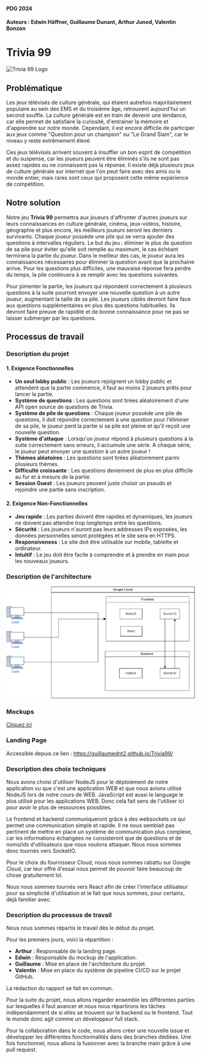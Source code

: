#### PDG 2024
#### Auteurs : Edwin Häffner, Guillaume Dunant, Arthur Junod, Valentin Bonzon


# Trivia 99

![Trivia 99 Logo]()

## Problématique
Les jeux télévisés de culture générale, qui étaient autrefois majoritairement populaire au sein des EMS et du troisième âge, retrouvent aujourd'hui un second souffle. 
La culture générale est en train de devenir une tendance, car elle permet de satisfaire la curiosité, d'entrainer la mémoire et d'apprendre sur notre monde.
Cependant, il est encore difficile de participer aux jeux comme "Question pour un champion" ou "Le Grand Slam", car le niveau y reste extrêmement élevé. 

Ces jeux télévisés arrivent souvent à insuffler un bon esprit de compétition et du suspense, car les joueurs peuvent être éliminés s'ils ne sont pas assez rapides ou ne connaissent pas la réponse. 
Il existe déjà plusieurs jeux de culture générale sur internet que l'on peut faire avec des amis ou le monde entier, mais rares sont ceux qui proposent cette même expérience de compétition. 

## Notre solution
Notre jeu **Trivia 99** permettra aux joueurs d'affronter d'autres joueurs sur leurs connaissances en culture générale, cinéma, jeux-vidéos, histoire, géographie et plus encore, les meilleurs joueurs seront les derniers survivants. Chaque joueur possède une pile qui se verra ajouter des questions à intervalles réguliers. Le but du jeu : éliminer le plus de question de sa pile pour éviter qu'elle soit remplie au maximum, le cas échéant terminera la partie du joueur. Dans le meilleur des cas, le joueur aura les connaissances nécessaires pour éliminer la question avant que la prochaine arrive. Pour les questions plus difficiles, une mauvaise réponse fera perdre du temps, la pile continuera à se remplir avec les questions suivantes.

Pour pimenter la partie, les joueurs qui répondent correctement à plusieurs questions à la suite pourront envoyer une nouvelle question à un autre joueur, augmentant la taille de sa pile. Les joueurs ciblés devront faire face aux questions supplémentaires en plus des questions habituelles. Ils devront faire preuve de rapidité et de bonne connaissance pour ne pas se laisser submerger par les questions.

## Processus de travail

### Description du projet
#### 1. Exigence Fonctionnelles
- **Un seul lobby public** : Les joueurs rejoignent un lobby public et attendent que la partie commence, il faut au moins 2 joueurs prêts pour lancer la partie.
- **Système de questions** : Les questions sont tirées aléatoirement d'une API open source de questions de Trivia.
- **Système de pile de questions** : Chaque joueur possède une pile de questions, il doit répondre correctement à une question pour l'éliminer de sa pile, le joueur perd la partie si sa pile est pleine et qu'il reçoit une nouvelle question.
- **Système d'attaque** : Lorsqu'un joueur répond à plusieurs questions à la suite correctement sans erreurs, il accumule une série. A chaque série, le joueur peut envoyer une question à un autre joueur !
- **Thèmes aléatoires** : Les questions sont tirées aléatoirement parmi plusieurs thèmes. 
- **Difficulté croissante** : Les questions deviennent de plus en plus difficile au fur et à mesure de la partie.
- **Session Guest** : Les joueurs peuvent juste choisir un pseudo et rejoindre une partie sans inscription.

#### 2. Exigence Non-Fonctionnelles
- **Jeu rapide** : Les parties doivent être rapides et dynamiques, les joueurs ne doivent pas attendre trop longtemps entre les questions.
- **Sécurité** : Les joueurs n'auront pas leurs addresses IPs exposées, les données personnelles seront protégées et le site sera en HTTPS.
- **Responsiveness** : Le site doit être utilisable sur mobile, tablette et ordinateur.
- **Intuitif** : Le jeu doit être facile à comprendre et à prendre en main pour les nouveaux joueurs.

### Description de l'architecture 

![Architecture](Trivia99Architecture.png)

### Mockups

[Cliquez ici](https://www.figma.com/proto/isvynhVr1etaen0j4LjXOz/Trivia99?node-id=37-1763&t=nFKCpC0W7mNDkQ5C-1&scaling=min-zoom&content-scaling=fixed&page-id=37%3A621&starting-point-node-id=37%3A622)

### Landing Page
Accessible depuis ce lien : https://guillaumednt2.github.io/Trivia99/

### Description des choix techniques 

Nous avons choisi d'utiliser NodeJS pour le déploiement de notre application vu que c'est une application WEB et que nous avions utilisé NodeJS lors de notre cours de WEB. JavaScript est aussi le language le plus utilisé pour les applications WEB. Donc cela fait sens de l'utiliser ici pour avoir le plus de ressources possibles. 

Le frontend et backend communiqueront grâce à des websockets ce qui permet une communication simple et rapide. Il ne nous semblait pas pertinent de mettre en place un système de communication plus complexe, car les informations échangées ne consisteront que de questions et de noms/ids d'utilisateurs que nous voulons attaquer. Nous nous sommes donc tournés vers SocketIO.

Pour le choix du fournisseur Cloud, nous nous sommes rabattu sur Google Cloud, car leur offre d'essai nous permet de pouvoir faire beaucoup de chose gratuitement lol. 

Nous nous sommes tournés vers React afin de créer l'interface utilisateur pour sa simplicité d'utilisation et le fait que nous sommes, pour certains, déjà familier avec. 
### Description du processus de travail

Nous nous sommes répartis le travail dès le début du projet. 

Pour les premiers jours, voici la répartition :
- **Arthur** : Responsable de la landing page.
- **Edwin** : Responsable du mockup de l'application.
- **Guillaume** : Mise en place de l'architecture du projet.
- **Valentin** : Mise en place du système de pipeline CI/CD sur le projet GitHub.

La rédaction du rapport se fait en commun.

Pour la suite du projet, nous allons regarder ensemble les différentes parties sur lesquelles il faut avancer et nous nous répartirons les tâches indépendamment de si elles se trouvent sur le backend ou le frontend. Tout le monde donc agit comme un développeur full stack.

Pour la collaboration dans le code, nous allons créer une nouvelle issue et développer les différentes fonctionnalités dans des branches dédiées. Une fois fonctionnel, nous allons la fusionner avec la branche main grâce à une pull request.